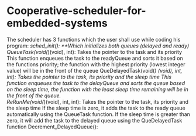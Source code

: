 # Cooperative-scheduler-for-embedded-systems

The scheduler has 3 functions which the user shall use while coding his program:
*sched_init(): 
**Which initializes both queues (delayed and ready)
QueueTask(void(*)(void), int): 
Takes the pointer to the task and its priority
This function enqueues the task to the readyQueue and sorts it based on the functions priority; the function with the highest priority (lowest integer value) will be in the front of the queue
QueDelayedTask(void(*) (void), int, int):
Takes the pointer to the task, its priority and the sleep time
This function enqueues the task to the delayQueue and sorts the queue based on the sleep time, the function with the least sleep time remaining will be in the front of the queue.   
ReRunMe(void(*)(void), int, int): 
Takes the pointer to the task, its priority and the sleep time
If the sleep time is zero, it adds the task to the ready queue automatically using the QueueTask function.
If the sleep time is greater than zero, it will add the task to the delayed queue using the QueDelayedTask function
Decrement_DelayedQueue(): 


